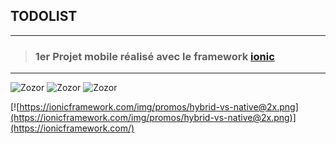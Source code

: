 ## TODOLIST
***
> ### 1er Projet mobile réalisé avec le framework [ionic](https://ionicframework.com/)
***

![Zozor](https://zupimages.net/up/21/53/6mr5.png)
![Zozor](https://zupimages.net/up/21/53/f6os.png)
![Zozor](https://zupimages.net/up/21/53/7s4g.png)



[![https://ionicframework.com/img/promos/hybrid-vs-native@2x.png](https://ionicframework.com/img/promos/hybrid-vs-native@2x.png)](https://ionicframework.com/)


